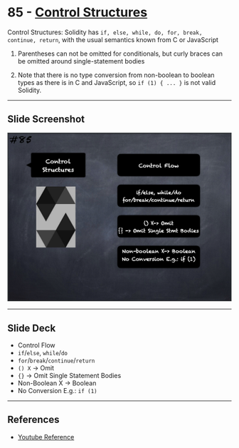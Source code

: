 # 85 - [Control Structures](Control%20Structures.md)
Control Structures: Solidity has `if, else, while, do, for, break, continue, return`, with the usual semantics known from C or JavaScript

1. Parentheses can not be omitted for conditionals, but curly braces can be omitted around single-statement bodies
    
2. Note that there is no type conversion from non-boolean to boolean types as there is in C and JavaScript, so `if (1) { ... }` is not valid Solidity.

___
## Slide Screenshot
![085.png](../images/solidity101/085.png)
___
## Slide Deck
- Control Flow
- `if`/`else`, `while`/`do`
- `for`/`break`/`continue`/`return`
- `() X` -> Omit
- `{}` -> Omit Single Statement Bodies
- Non-Boolean X -> Boolean
- No Conversion E.g.: `if (1)`
___
## References
- [Youtube Reference](https://youtu.be/_oN7XuyhoZA?t=278)


